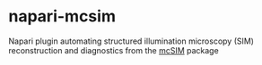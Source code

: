 # napari-mcsim
Napari plugin automating structured illumination microscopy (SIM) reconstruction and diagnostics 
from the [mcSIM](https://github.com/QI2lab/mcSIM) package